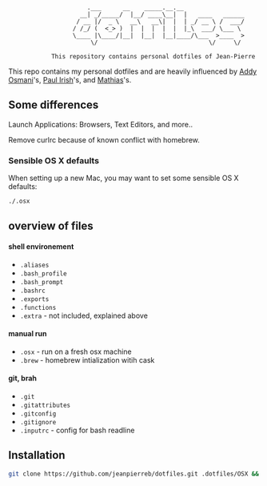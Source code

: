 ```
                      .___      __    _____.__.__
                    __| _/_____/  |__/ ____\__|  |   ____   ______
                   / __ |/  _ \   __\   __\|  |  | _/ __ \ /  ___/
                  / /_/ (  <_> )  |  |  |  |  |  |_\  ___/ \___ \
                  \____ |\____/|__|  |__|  |__|____/\___  >____  >
                       \/                               \/     \/

            This repository contains personal dotfiles of Jean-Pierre
```

This repo contains my personal dotfiles and are heavily influenced by [Addy Osmani](https://github.com/addyosmani/dotfiles)'s, [Paul Irish](https://github.com/paulirish/dotfiles/)'s, and [Mathias](https://github.com/mathiasbynens/dotfiles/)'s.

## Some differences

Launch Applications:
Browsers, Text Editors, and more..

Remove curlrc because of known conflict with homebrew.


### Sensible OS X defaults

When setting up a new Mac, you may want to set some sensible OS X defaults:

```bash
./.osx
```

## overview of files

#### shell environement
* `.aliases`
* `.bash_profile`
* `.bash_prompt`
* `.bashrc`
* `.exports`
* `.functions`
* `.extra` - not included, explained above

#### manual run
* `.osx` - run on a fresh osx machine
* `.brew` - homebrew intialization witih cask

#### git, brah
* `.git`
* `.gitattributes`
* `.gitconfig`
* `.gitignore`
* `.inputrc` - config for bash readline


## Installation

```bash
git clone https://github.com/jeanpierreb/dotfiles.git .dotfiles/OSX && cd .dotfiles && source bootstrap.sh
```
